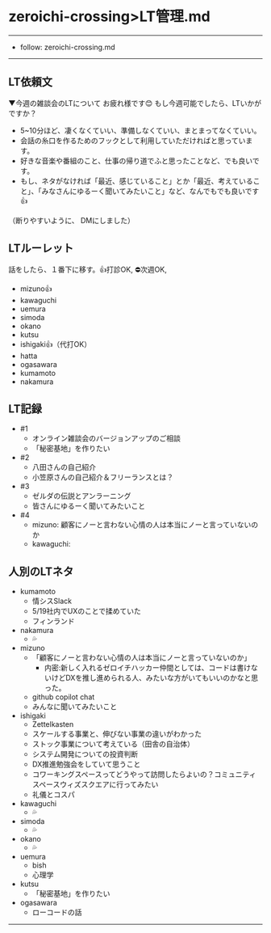 # zeroichi-crossing>LT管理.md
---
- follow: zeroichi-crossing.md
---

## LT依頼文
▼今週の雑談会のLTについて
お疲れ様です:blush:
もし今週可能でしたら、LTいかがですか？

- 5~10分ほど、凄くなくていい、準備しなくていい、まとまってなくていい。
- 会話の糸口を作るためのフックとして利用していただければと思っています。
- 好きな音楽や番組のこと、仕事の帰り道でふと思ったことなど、でも良いです。
- もし、ネタがなければ「最近、感じていること」とか「最近、考えていること」、「みなさんにゆるーく聞いてみたいこと」など、なんでもでも良いです:+1:

（断りやすいように、 DMにしました）


## LTルーレット
話をしたら、１番下に移す。👍打診OK, ⛔️次週OK,
- mizuno👍
- kawaguchi
- uemura
- simoda
- okano
- kutsu
- ishigaki👍（代打OK）
- hatta
- ogasawara
- kumamoto
- nakamura

## LT記録
- #1
  - オンライン雑談会のバージョンアップのご相談
  - 「秘密基地」を作りたい
- #2
  - 八田さんの自己紹介
  - 小笠原さんの自己紹介＆フリーランスとは？
- #3
  - ゼルダの伝説とアンラーニング
  - 皆さんにゆるーく聞いてみたいこと
- #4
  - mizuno: 顧客にノーと言わない心情の人は本当にノーと言っていないのか
  - kawaguchi:


## 人別のLTネタ
- kumamoto
  - 情シスSlack
  - 5/19社内でUXのことで揉めていた
  - フィンランド
- nakamura
  - 💦
- mizuno
  - 「顧客にノーと言わない心情の人は本当にノーと言っていないのか」
    - 内密:新しく入れるゼロイチハッカー仲間としては、コードは書けないけどDXを推し進められる人、みたいな方がいてもいいのかなと思った。
  - github copilot chat
  - みんなに聞いてみたいこと
- ishigaki
  - Zettelkasten
  - スケールする事業と、伸びない事業の違いがわかった
  - ストック事業について考えている（田舎の自治体）
  - システム開発についての投資判断
  - DX推進勉強会をしていて思うこと
  - コワーキングスペースってどうやって訪問したらよいの？コミュニティスペースウィズスクエアに行ってみたい
  - 礼儀とコスパ
- kawaguchi
  - 💦
- simoda
  - 💦
- okano
  - 💦
- uemura
  - bish
  - 心理学
- kutsu
  - 「秘密基地」を作りたい
- ogasawara
  - ローコードの話


---

